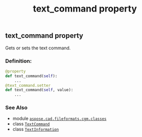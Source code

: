 ﻿---
title: text_command property
second_title: Aspose.CAD for Python via .NET API References
description: 
type: docs
weight: 50
url: /python-net/aspose.cad.fileformats.cgm.classes/textinformation/text_command/
is_root: false
---

## text_command property


Gets or sets the text command.
### Definition:
```python
@property
def text_command(self):
    ...
@text_command.setter
def text_command(self, value):
    ...
```

### See Also
* module [`aspose.cad.fileformats.cgm.classes`](../../)
* class [`TextCommand`](/cad/python-net/aspose.cad.fileformats.cgm.commands/textcommand)
* class [`TextInformation`](/cad/python-net/aspose.cad.fileformats.cgm.classes/textinformation)
